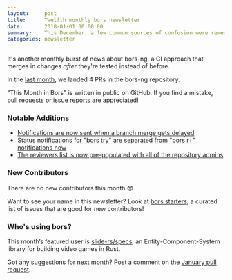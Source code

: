 ```yaml
---
layout:     post
title:      Twelfth monthly bors newsletter
date:       2018-01-01 00:00:00
summary:    This December, a few common sources of confusion were remedied.
categories: newsletter
---
```


It's another monthly burst of news about bors-ng,
a CI approach that merges in changes *after* they're tested instead of before.

In the [last month](https://github.com/bors-ng/bors-ng/pulls?utf8=%E2%9C%93&q=is%3Apr%20is%3Aclosed%20closed%3A2017-12-01..2017-12-31),
we landed 4 PRs in the bors-ng repository.

"This Month in Bors" is written in public on GitHub.
If you find a mistake, [pull requests] or [issue reports] are appreciated!

[pull requests]: https://github.com/bors-ng/bors-ng.github.io/pulls
[issue reports]: https://github.com/bors-ng/bors-ng.github.io/issues


### Notable Additions

* [Notifications are now sent when a branch merge gets delayed](https://github.com/bors-ng/bors-ng/pull/325)
* [Status notifications for "bors try" are separated from "bors r+" notifications now](https://github.com/bors-ng/bors-ng/pull/324)
* [The reviewers list is now pre-populated with all of the repository admins](https://github.com/bors-ng/bors-ng/pull/326)


### New Contributors

There are no new contributors this month 😟

Want to see your name in this newsletter? Look at [bors starters](https://bors.tech/starters/), a curated list of issues that are good for new contributors!


### Who's using bors?

This month’s featured user is [slide-rs/specs], an Entity-Component-System library for building video games in Rust.

[slide-rs/specs]: https://github.com/slide-rs/specs

Got any suggestions for next month?
Post a comment on the [January pull request](https://github.com/bors-ng/bors-ng.github.io/pull/35).
